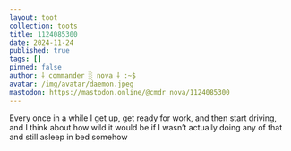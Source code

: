 ```yaml
---
layout: toot
collection: toots
title: 1124085300
date: 2024-11-24
published: true
tags: []
pinned: false
author: ⸸ commander ░ nova ⸸ :~$
avatar: /img/avatar/daemon.jpeg
mastodon: https://mastodon.online/@cmdr_nova/1124085300
---
```


Every once in a while I get up, get ready for work, and then start driving, and I think about how wild it would be if I wasn’t actually doing any of that and still asleep in bed somehow
